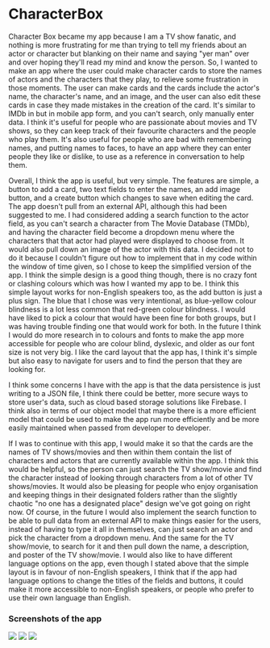 # CharacterBox
Character Box became my app because I am a TV show fanatic, and nothing is more frustrating for me than trying to tell my friends about an actor or character but blanking on their name and saying "yer man" over and over hoping they'll read my mind and know the person. So, I wanted to make an app where the user could make character cards to store the names of actors and the characters that they play, to relieve some frustration in those moments. The user can make cards and the cards include the actor's name, the character's name, and an image, and the user can also edit these cards in case they made mistakes in the creation of the card. It's similar to IMDb in but in mobile app form, and you can't search, only manually enter data. I think it's useful for people who are passionate about movies and TV shows, so they can keep track of their favourite characters and the people who play them. It's also useful for people who are bad with remembering names, and putting names to faces, to have an app where they can enter people they like or dislike, to use as a reference in conversation to help them.

Overall, I think the app is useful, but very simple. The features are simple, a button to add a card, two text fields to enter the names, an add image button, and a create button which changes to save when editing the card. The app doesn't pull from an external API, although this had been suggested to me. I had considered adding a search function to the actor field, as you can't search a character from The Movie Database (TMDb), and having the character field become a dropdown menu where the characters that that actor had played were displayed to choose from. It would also pull down an image of the actor with this data. I decided not to do it because I couldn't figure out how to implement that in my code within the window of time given, so I chose to keep the simplified version of the app. 
I think the simple design is a good thing though, there is no crazy font or clashing colours which was how I wanted my app to be. I think this simple layout works for non-English speakers too, as the add button is just a plus sign. The blue that I chose was very intentional, as blue-yellow colour blindness is a lot less common that red-green colour blindness. I would have liked to pick a colour that would have been fine for both groups, but I was having trouble finding one that would work for both. In the future I think I would do more research in to colours and fonts to make the app more accessible for people who are colour blind, dyslexic, and older as our font size is not very big. I like the card layout that the app has, I think it's simple but also easy to navigate for users and to find the person that they are looking for. 

I think some concerns I have with the app is that the data persistence is just writing to a JSON file, I think there could be better, more secure ways to store user's data, such as cloud based storage solutions like Firebase. I think also in terms of our object model that maybe there is a more efficient model that could be used to make the app run more efficiently and be more easily maintained when passed from developer to developer.

If I was to continue with this app, I would make it so that the cards are the names of TV shows/movies and then within them contain the list of characters and actors that are currently available within the app. I think this would be helpful, so the person can just search the TV show/movie and find the character instead of looking through characters from a lot of other TV shows/movies. It would also be pleasing for people who enjoy organisation and keeping things in their designated folders rather than the slightly chaotic "no one has a designated place" design we've got going on right now. Of course, in the future I would also implement the search function to be able to pull data from an external API to make things easier for the users, instead of having to type it all in themselves, can just search an actor and pick the character from a dropdown menu. And the same for the TV show/movie, to search for it and then pull down the name, a description, and poster of the TV show/movie. I would also like to have different language options on the app, even though I stated above that the simple layout is in favour of non-English speakers, I think that if the app had language options to change the titles of the fields and buttons, it could make it more accessible to non-English speakers, or people who prefer to use their own language than English. 

<h3>Screenshots of the app</h3>
<img src="images/cards.png">
<img src="images/addScreen.png">
<img src="images/editScreen.png">

